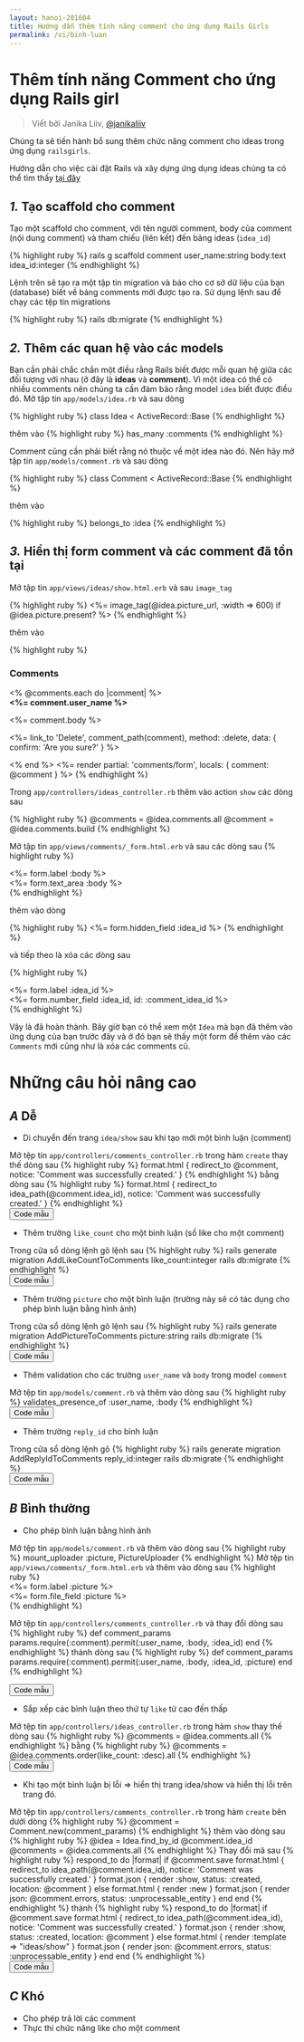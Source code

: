 ```yaml
---
layout: hanoi-201604
title: Hướng dẫn thêm tính năng comment cho ứng dụng Rails Girls
permalink: /vi/binh-luan
---
```


# Thêm tính năng Comment cho ứng dụng Rails girl
> Viết bởi Janika Liiv, [@janikaliiv](https://twitter.com/janikaliiv)

Chúng ta sẽ tiến hành bổ sung thêm chức năng comment cho ideas trong ứng dụng `railsgirls`.

Hướng dẫn cho việc cài đặt Rails và xây dựng ứng dụng ideas chúng ta có thể tìm thấy [tại đây](/app)

## *1.* Tạo scaffold cho comment

Tạo một scaffold cho comment, với tên người comment, body của comment (nội dung comment) và tham chiếu (liên kết) đến bảng ideas (`idea_id`)

{% highlight ruby %}
rails g scaffold comment user_name:string body:text idea_id:integer
{% endhighlight %}

Lệnh trên sẽ tạo ra một tập tin migration và báo cho cơ sở dữ liệu của bạn (database) biết về bảng comments mới được tạo ra. Sử dụng lệnh sau để chạy các tệp tin migrations

{% highlight ruby %}
rails db:migrate
{% endhighlight %}

## *2.* Thêm các quan hệ vào các models

Bạn cần phải chắc chắn một điều rằng Rails biết được mỗi quan hệ giữa các đối tượng với nhau (ở đây là **ideas** và **comment**). Vì một idea có thể có nhiều comments nên chúng ta cần đảm bảo rằng model `idea` biết được điều đó. Mở tập tin `app/models/idea.rb` và sau dòng

{% highlight ruby %}
class Idea < ActiveRecord::Base
{% endhighlight %}

thêm vào
{% highlight ruby %}
has_many :comments
{% endhighlight %}

Comment cũng cần phải biết rằng nó thuộc về một idea nào đó. Nên hãy mở tập tin `app/models/comment.rb` và sau dòng

{% highlight ruby %}
class Comment < ActiveRecord::Base
{% endhighlight %}

thêm vào

{% highlight ruby %}
belongs_to :idea
{% endhighlight %}

## *3.* Hiển thị form comment và các comment đã tồn tại

Mở tập tin `app/views/ideas/show.html.erb` và sau `image_tag`

{% highlight ruby %}
<%= image_tag(@idea.picture_url, :width => 600) if @idea.picture.present? %>
{% endhighlight %}

thêm vào

{% highlight ruby %}
<h3>Comments</h3>
<% @comments.each do |comment| %>
  <div>
    <strong><%= comment.user_name %></strong>
    <br />
    <p><%= comment.body %></p>
    <p><%= link_to 'Delete', comment_path(comment), method: :delete, data: { confirm: 'Are you sure?' } %></p>
  </div>
<% end %>
<%= render partial: 'comments/form', locals: { comment: @comment } %>
{% endhighlight %}

Trong `app/controllers/ideas_controller.rb` thêm vào action `show` các dòng sau

{% highlight ruby %}
@comments = @idea.comments.all
@comment = @idea.comments.build
{% endhighlight %}

Mở tập tin `app/views/comments/_form.html.erb` và sau các dòng sau
{% highlight ruby %}
<div class="field">
  <%= form.label :body %><br>
  <%= form.text_area :body %>
</div>
{% endhighlight %}

thêm vào dòng

{% highlight ruby %}
<%= form.hidden_field :idea_id %>
{% endhighlight %}

và tiếp theo là xóa các dòng sau

{% highlight ruby %}
<div class="field">
  <%= form.label :idea_id %><br>
  <%= form.number_field :idea_id, id: :comment_idea_id %>
</div>
{% endhighlight %}

Vậy là đã hoàn thành. Bây giờ bạn có thể xem một `Idea` mà bạn đã thêm vào ứng dụng của bạn trước đây và ở đó bạn sẽ thấy một form để thêm vào các `Comments` mới cũng như là xóa các comments cũ.

# Những câu hỏi nâng cao

## *A* Dễ

- Di chuyển đến trang `idea/show` sau khi tạo mới một bình luận (comment)
<div class="collapse" id="button-example">
Mở tệp tin <code>app/controllers/comments_controller.rb</code> trong hàm <code>create</code> thay thế dòng sau
{% highlight ruby %}
format.html { redirect_to @comment, notice: 'Comment was successfully created.' }
{% endhighlight %}
bằng dòng sau
{% highlight ruby %}
format.html { redirect_to idea_path(@comment.idea_id), notice: 'Comment was successfully created.' }
{% endhighlight %}
</div>
<button class="btn btn-info" type="button" data-toggle="collapse" data-target="#button-example" aria-expanded="false" aria-controls="button-example">Code mẫu</button>

- Thêm trường `like_count` cho một bình luận (số like cho một comment)
<div class="collapse" id="like_count-example">
Trong cửa sổ dòng lệnh gõ lệnh sau
{% highlight ruby %}
rails generate migration AddLikeCountToComments like_count:integer
rails db:migrate
{% endhighlight %}
</div>
<button class="btn btn-info" type="button" data-toggle="collapse" data-target="#like_count-example" aria-expanded="false" aria-controls="like_count-example">Code mẫu</button>

- Thêm trường `picture` cho một bình luận (trường này sẽ có tác dụng cho phép bình luận bằng hình ảnh)
<div class="collapse" id="picture-example">
Trong cửa sổ dòng lệnh gõ lệnh sau
{% highlight ruby %}
rails generate migration AddPictureToComments picture:string
rails db:migrate
{% endhighlight %}
</div>
<button class="btn btn-info" type="button" data-toggle="collapse" data-target="#picture-example" aria-expanded="false" aria-controls="picture-example">Code mẫu</button>

- Thêm validation cho các trường `user_name` và `body` trong model `comment`
<div class="collapse" id="validation-example">
Mở tệp tin <code>app/models/comment.rb</code> và thêm vào dòng sau
{% highlight ruby %}
validates_presence_of :user_name, :body
{% endhighlight %}
</div>
<button class="btn btn-info" type="button" data-toggle="collapse" data-target="#validation-example" aria-expanded="false" aria-controls="validation-example">Code mẫu</button>

- Thêm trường `reply_id` cho bình luận
<div class="collapse" id="reply-example">
Trong cửa sổ dòng lệnh gõ
{% highlight ruby %}
rails generate migration AddReplyIdToComments reply_id:integer
rails db:migrate
{% endhighlight %}
</div>
<button class="btn btn-info" type="button" data-toggle="collapse" data-target="#reply-example" aria-expanded="false" aria-controls="reply-example">Code mẫu</button>

## *B* Bình thường
- Cho phép bình luận bằng hình ảnh
<div class="collapse" id="image_comment-example">
Mở tệp tin <code>app/models/comment.rb</code> và thêm vào dòng sau
{% highlight ruby %}
mount_uploader :picture, PictureUploader
{% endhighlight %}
Mở tệp tin <code>app/views/comments/_form.html.erb</code> và thêm vào dòng sau
{% highlight ruby %}
<div class="field">
  <%= form.label :picture %><br>
  <%= form.file_field :picture %>
</div>
{% endhighlight %}

Mở tệp tin <code>app/controllers/comments_controller.rb</code> và thay đổi dòng sau
{% highlight ruby %}
def comment_params
   params.require(:comment).permit(:user_name, :body, :idea_id)
end
{% endhighlight %}
thành dòng sau
{% highlight ruby %}
def comment_params
   params.require(:comment).permit(:user_name, :body, :idea_id, :picture)
end
{% endhighlight %}
</div>
<button class="btn btn-info" type="button" data-toggle="collapse" data-target="#image_comment-example" aria-expanded="false" aria-controls="image_comment-example">Code mẫu</button>

- Sắp xếp các bình luận theo thứ tự `like` từ cao đến thấp
<div class="collapse" id="order_like-example">
Mở tệp tin <code>app/controllers/ideas_controller.rb</code> trong hàm <code>show</code> thay thế dòng sau
{% highlight ruby %}
@comments = @idea.comments.all
{% endhighlight %}
bằng
{% highlight ruby %}
@comments = @idea.comments.order(like_count: :desc).all
{% endhighlight %}
</div>
<button class="btn btn-info" type="button" data-toggle="collapse" data-target="#order_like-example" aria-expanded="false" aria-controls="order_like-example">Code mẫu</button>

- Khi tạo một bình luận bị lỗi => hiển thị trang idea/show và hiển thị lỗi trên trang đó.
<div class="collapse" id="error-example">
Mở tệp tin <code>app/controllers/comments_controller.rb</code> trong hàm <code>create</code> bên dưới dòng
{% highlight ruby %}
@comment = Comment.new(comment_params)
{% endhighlight %}
thêm vào dòng sau
{% highlight ruby %}
@idea = Idea.find_by_id @comment.idea_id
@comments = @idea.comments.all
{% endhighlight %}
Thay đổi mã sau
{% highlight ruby %}
respond_to do |format|
  if @comment.save
    format.html { redirect_to idea_path(@comment.idea_id), notice: 'Comment was successfully created.' }
    format.json { render :show, status: :created, location: @comment }
else
    format.html { render :new }
    format.json { render json: @comment.errors, status: :unprocessable_entity }
  end
end
{% endhighlight %}
thành
{% highlight ruby %}
respond_to do |format|
  if @comment.save
    format.html { redirect_to idea_path(@comment.idea_id), notice: 'Comment was successfully created.' }
    format.json { render :show, status: :created, location: @comment }
  else
    format.html { render :template => "ideas/show" }
    format.json { render json: @comment.errors, status: :unprocessable_entity }
  end
end
{% endhighlight %}
</div>
<button class="btn btn-info" type="button" data-toggle="collapse" data-target="#error-example" aria-expanded="false" aria-controls="error-example">Code mẫu</button>

## *C* Khó
- Cho phép trả lời các comment
- Thực thi chức năng like cho một comment
